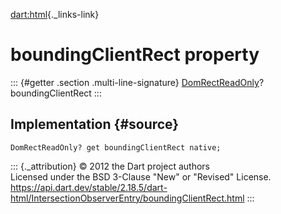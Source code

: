 [dart:html](../../dart-html/dart-html-library){._links-link}

boundingClientRect property
===========================

::: {#getter .section .multi-line-signature}
[DomRectReadOnly](../domrectreadonly-class)? boundingClientRect
:::

Implementation {#source}
--------------

``` {.language-dart data-language="dart"}
DomRectReadOnly? get boundingClientRect native;
```

::: {._attribution}
© 2012 the Dart project authors\
Licensed under the BSD 3-Clause \"New\" or \"Revised\" License.\
<https://api.dart.dev/stable/2.18.5/dart-html/IntersectionObserverEntry/boundingClientRect.html>
:::
